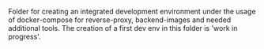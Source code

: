 Folder for creating an integrated development environment under the usage of docker-compose for reverse-proxy, backend-images and needed additional tools.
The creation of a first dev env in this folder is 'work in progress'.
